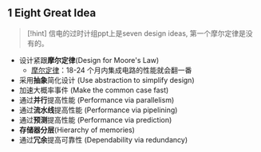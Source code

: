 ## 1 Eight Great Idea

> [!hint]
> 信电的过时计组ppt上是seven design ideas, 第一个摩尔定律是没有的。


- 设计紧跟**摩尔定律**(Design for Moore's Law)
    - [摩尔定律](https://en.wikipedia.org/wiki/Moore%27s_law)：18-24 个月内集成电路的性能就会翻一番
- 采用**抽象**简化设计 (Use abstraction to simplify design)
- 加速大概率事件 (Make the common case fast)
- 通过**并行**提高性能 (Performance via parallelism)
- 通过**流水线**提高性能 (Performance via pipelining)
- 通过**预测**提高性能 (Performance via prediction)
- **存储器分层**(Hierarchy of memories)
- 通过**冗余**提高可靠性 (Dependability via redundancy)

